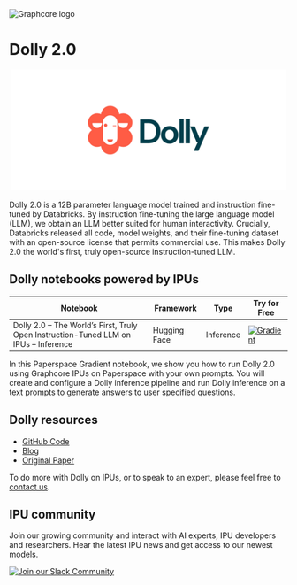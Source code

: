 <picture>
  <source media="(prefers-color-scheme: dark)" srcset="https://user-images.githubusercontent.com/81682248/226963550-21eaaf59-ee3c-49a9-8e75-b76d740ddd09.png">
  <img width="300" alt="Graphcore logo" src="https://user-images.githubusercontent.com/81682248/226963440-9cae0ac4-ebf5-407a-9870-5679e434cada.png">
</picture>

# Dolly 2.0

<p align="center"><img width="500" alt="Dolly logo" src="dolly-logo.png"></p>

Dolly 2.0 is a 12B parameter language model trained and instruction fine-tuned by Databricks. By instruction fine-tuning the large language model (LLM), we obtain an LLM better suited for human interactivity. Crucially, Databricks released all code, model weights, and their fine-tuning dataset with an open-source license that permits commercial use. This makes Dolly 2.0 the world's first, truly open-source instruction-tuned LLM.

## Dolly notebooks powered by IPUs

| Notebook | Framework | Type | Try for Free
| ------------- | ------------- | ------------- | ------------- |
| Dolly 2.0 – The World’s First, Truly Open Instruction-Tuned LLM on IPUs – Inference | Hugging Face | Inference | [![Gradient](https://assets.paperspace.io/img/gradient-badge.svg)](https://ipu.dev/YFKSnz)

In this Paperspace Gradient notebook, we show you how to run Dolly 2.0 using Graphcore IPUs on Paperspace with your own prompts. You will create and configure a Dolly inference pipeline and run Dolly inference on a text prompts to generate answers to user specified questions.


## Dolly resources

* [GitHub Code](https://github.com/graphcore/Gradient-HuggingFace/tree/main/dolly2-instruction-following)
* [Blog](https://www.graphcore.ai/posts/dolly-2.0-open-source-language-model-with-chatgpt-like-interactivity)
* [Original Paper](https://arxiv.org/abs/2212.04356)

To do more with Dolly on IPUs, or to speak to an expert, please feel free to [contact us](https://www.graphcore.ai/speak-to-an-expert-dolly-ai).

## IPU community

Join our growing community and interact with AI experts, IPU developers and researchers. Hear the latest IPU news and get access to our newest models.

[![Join our Slack Community](https://img.shields.io/badge/Slack-Join%20Graphcore's%20Community-blue?style=flat-square&logo=slack)](https://www.graphcore.ai/join-community)
